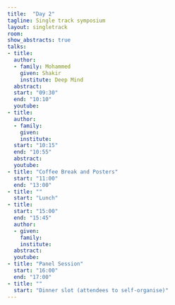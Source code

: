 ```yaml
---
title:  "Day 2"
tagline: Single track symposium
layout: singletrack
room: 
show_abstracts: true
talks:
- title: 
  author: 
  - family: Mohammed
    given: Shakir
    institute: Deep Mind 
  abstract: 
  start: "09:30"
  end: "10:10"
  youtube: 
- title: 
  author:
  - family: 
    given: 
    institute: 
  start: "10:15"
  end: "10:55"
  abstract: 
  youtube: 
- title: "Coffee Break and Posters"
  start: "11:00"
  end: "13:00"
- title: ""
  start: "Lunch"
- title: 
  start: "15:00"
  end: "15:45"
  author: 
  - given: 
    family: 
    institute: 
  abstract: 
  youtube: 
- title: "Panel Session"
  start: "16:00"
  end: "17:00"
- title: ""
  start: "Dinner slot (attendees to self-organise)"
---
```

